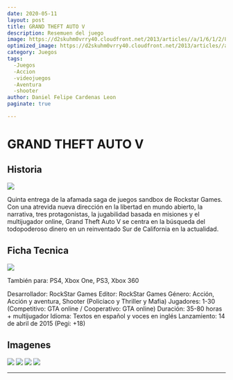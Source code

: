 ```yaml
---
date: 2020-05-11
layout: post
title: GRAND THEFT AUTO V
description: Resemuen del juego
image: https://d2skuhm0vrry40.cloudfront.net/2013/articles//a/1/6/1/2/8/6/2/eurogamer-w8khik.jpg
optimized_image: https://d2skuhm0vrry40.cloudfront.net/2013/articles//a/1/6/1/2/8/6/2/eurogamer-w8khik.jpg
category: Juegos
tags:
  -Juegos
  -Accion
  -videojuegos
  -Aventura
  -shooter
author: Daniel Felipe Cardenas Leon
paginate: true

---
```


# GRAND THEFT AUTO V
## Historia
![]( http://k37.kn3.net/0/5/9/A/7/2/FE9.jpg)

Quinta entrega de la afamada saga de juegos sandbox de Rockstar Games. Con una atrevida nueva dirección en la libertad en mundo abierto, la narrativa, tres protagonistas, la jugabilidad basada en misiones y el multijugador online, Grand Theft Auto V se centra en la búsqueda del todopoderoso dinero en un reinventado Sur de California en la actualidad.


## Ficha Tecnica
![]( http://k37.kn3.net/0/5/9/A/7/2/FE9.jpg)

También para: PS4, Xbox One, PS3, Xbox 360

Desarrollador: RockStar Games
Editor: RockStar Games
Género: Acción, Acción y aventura, Shooter (Policíaco y Thriller y Mafia)
Jugadores: 1-30 (Competitivo: GTA online / Cooperativo: GTA online)
Duración: 35-80 horas + multijugador
Idioma: Textos en español y voces en inglés
Lanzamiento: 14 de abril de 2015 (Pegi: +18)

## Imagenes

![]( http://k37.kn3.net/F/5/5/3/2/5/66B.jpg)
![]( http://k42.kn3.net/2/7/2/2/0/2/0D3.jpg)
![]( http://k34.kn3.net/A/6/8/6/4/3/D03.jpg)
![]( http://k40.kn3.net/2/0/0/1/A/8/14F.jpg)

---

